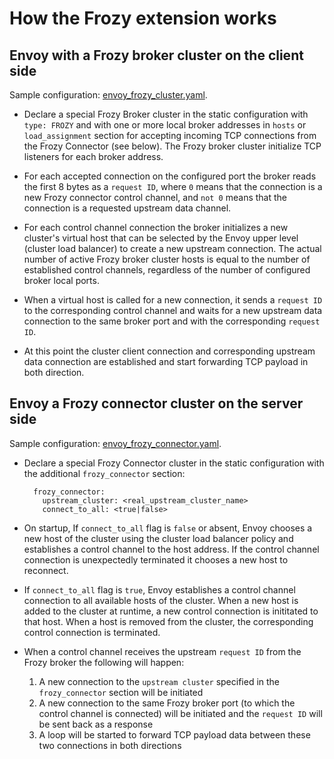 # How the Frozy extension works

## Envoy with a Frozy broker cluster on the client side

Sample configuration: [envoy_frozy_cluster.yaml](../../../../configs/envoy_frozy_cluster.yaml).

* Declare a special Frozy Broker cluster in the static configuration with `type: FROZY` and with one or more local broker addresses in `hosts` or `load_assignment` section for accepting incoming TCP connections from the Frozy Connector (see below). The Frozy broker cluster initialize TCP listeners for each broker address.

* For each accepted connection on the configured port the broker reads the first 8 bytes as a `request ID`, where `0` means that the connection is a new Frozy connector control channel, and `not 0` means that the connection is a requested upstream data channel.

* For each control channel connection the broker initializes a new cluster's virtual host that can be selected by the Envoy upper level (cluster load balancer) to create a new upstream connection. The actual number of active Frozy broker cluster hosts is equal to the number of established control channels, regardless of the number of configured broker local ports.

* When a virtual host is called for a new connection, it sends a `request ID` to the corresponding control channel and waits for a new upstream data connection to the same broker port and with the corresponding `request ID`.

* At this point the cluster client connection and corresponding upstream data connection are established and start forwarding TCP payload in both direction.

## Envoy a Frozy connector cluster on the server side

Sample configuration: [envoy_frozy_connector.yaml](../../../../configs/envoy_frozy_connector.yaml).

* Declare a special Frozy Connector cluster in the static configuration with the additional `frozy_connector` section:

        frozy_connector:
          upstream_cluster: <real_upstream_cluster_name>
          connect_to_all: <true|false>

* On startup, If `connect_to_all` flag is `false` or absent, Envoy chooses a new host of the cluster using the cluster load balancer policy and establishes a control channel to the host address. If the control channel connection is unexpectedly terminated it chooses a new host to reconnect.

* If `connect_to_all` flag is `true`, Envoy establishes a control channel connection to all available hosts of the cluster. When a new host is added to the cluster at runtime, a new control connection is inititated to that host. When a host is removed from the cluster, the corresponding control connection is terminated.

* When a control channel receives the upstream `request ID` from the Frozy broker the following will happen:

    1. A new connection to the `upstream cluster` specified in the `frozy_connector` section will be initiated
    2. A new connection to the same Frozy broker port (to which the control channel is connected) will be initiated and the `request ID` will be sent back as a response
    3. A loop will be started to forward TCP payload data between these two connections in both directions

